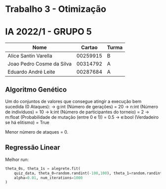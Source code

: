 # Trabalho 3 - Otimização

# IA 2022/1 - GRUPO 5

|Nome|Cartao|Turma|
|---|---|----|
|Alice Santin Varella| 00259915 | B 
|Joao Pedro Cosme da Silva|00314792 |A
|Eduardo André Leite | 00287684| A

## Algoritmo Genético

Um do conjuntos de valores que consegue atingir a execução bem sucedida (0 Ataques):
-> g:int (Número de gerações) = 20
-> n:int (Número de indivíduos) = 10
-> k:int (Número de participantes do torneio) = 2
-> m:float (Probabilidade de mutação (entre 0 e 1)) = 0.5 
-> e:bool (Verdadeiro se há elitismo) = True 

Menor número de ataques = 0.

## Regressão Linear

Melhor run:

```python
theta_0s, theta_1s = alegrete.fit(
    quiz_data, theta_0=random.randint(-100,100), theta_1=random.randint(-100,100), 
    alpha=0.01, num_iterations=1000
)
```
